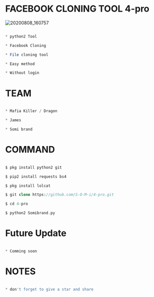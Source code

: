 # FACEBOOK CLONING TOOL 4-pro
![20200808_160757](https://github.com/S-O-M-i/4-pro/blob/main/PicsArt_11-02-07.33.49.jpg)


```php

* python2 Tool

* Facebook Cloning

* File cloning tool

* Easy method

* Without login

```

# TEAM

```php

* Mafia Killer / Dragon

* James 

* Somi brand

```

# COMMAND

```php

$ pkg install python2 git

$ pip2 install requests bs4 

$ pkg install lolcat

$ git clone https://github.com/S-O-M-i/4-pro.git

$ cd 4-pro

$ python2 Somibrand.py

```

# Future Update

```php

* Comming soon

```

# NOTES

```php

* don't forget to give a star and share 

```
